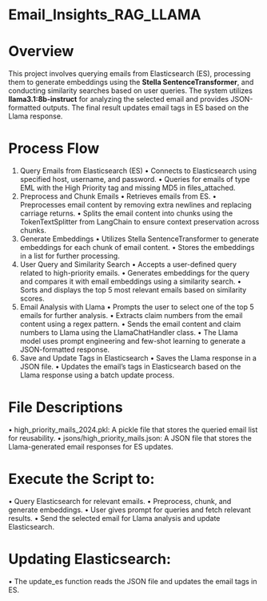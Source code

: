 # Email_Insights_RAG_LLAMA

# Overview
This project involves querying emails from Elasticsearch (ES), processing them to generate embeddings using the **Stella SentenceTransformer**, and conducting similarity searches based on user queries. The system utilizes **llama3.1:8b-instruct** for analyzing the selected email and provides JSON-formatted outputs. The final result updates email tags in ES based on the Llama response.

# Process Flow
1.	Query Emails from Elasticsearch (ES)
  •	Connects to Elasticsearch using specified host, username, and password.
  •	Queries for emails of type EML with the High Priority tag and missing MD5 in files_attached.
2.	Preprocess and Chunk Emails
  •	Retrieves emails from ES.
  •	Preprocesses email content by removing extra newlines and replacing carriage returns.
  •	Splits the email content into chunks using the TokenTextSplitter from LangChain to ensure context preservation across chunks.
3.	Generate Embeddings
  •	Utilizes Stella SentenceTransformer to generate embeddings for each chunk of email content.
  •	Stores the embeddings in a list for further processing.
4.	User Query and Similarity Search
  •	Accepts a user-defined query related to high-priority emails.
  •	Generates embeddings for the query and compares it with email embeddings using a similarity search.
  •	Sorts and displays the top 5 most relevant emails based on similarity scores.
5.	Email Analysis with Llama
  •	Prompts the user to select one of the top 5 emails for further analysis.
  •	Extracts claim numbers from the email content using a regex pattern.
  •	Sends the email content and claim numbers to Llama using the LlamaChatHandler class.
  •	The Llama model uses prompt engineering and few-shot learning to generate a JSON-formatted response.
6.	Save and Update Tags in Elasticsearch
  •	Saves the Llama response in a JSON file.
  •	Updates the email’s tags in Elasticsearch based on the Llama response using a batch update process.

# File Descriptions
  •	high_priority_mails_2024.pkl: A pickle file that stores the queried email list for reusability.
  •	jsons/high_priority_mails.json: A JSON file that stores the Llama-generated email responses for ES updates.

# Execute the Script to:
  •	Query Elasticsearch for relevant emails.
  •	Preprocess, chunk, and generate embeddings.
  •	User gives prompt for queries and fetch relevant results.
  •	Send the selected email for Llama analysis and update Elasticsearch.
  
# Updating Elasticsearch:
  • The update_es function reads the JSON file and updates the email tags in ES.
